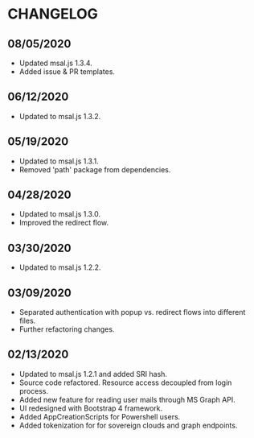 # CHANGELOG

## 08/05/2020

* Updated msal.js 1.3.4.
* Added issue & PR templates.

## 06/12/2020

* Updated to msal.js 1.3.2.

## 05/19/2020

* Updated to msal.js 1.3.1.
* Removed 'path' package from dependencies.

## 04/28/2020

* Updated to msal.js 1.3.0.
* Improved the redirect flow.

## 03/30/2020

* Updated to msal.js 1.2.2.

## 03/09/2020

* Separated authentication with popup vs. redirect flows into different files.
* Further refactoring changes.

## 02/13/2020

* Updated to msal.js 1.2.1 and added SRI hash.
* Source code refactored. Resource access decoupled from login process.
* Added new feature for reading user mails through MS Graph API.
* UI redesigned with Bootstrap 4 framework.
* Added AppCreationScripts for Powershell users.
* Added tokenization for for sovereign clouds and graph endpoints.
